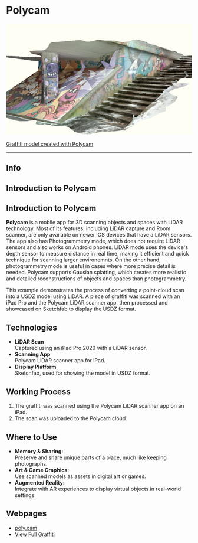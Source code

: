 # Polycam

[![](../../images/graffiti.jpg)](https://poly.cam/capture/6AE6794F-1FFC-463A-A39A-5903AD5E1081)

[Graffiti model created with Polycam](https://poly.cam/capture/6AE6794F-1FFC-463A-A39A-5903AD5E1081)

---

## Info

## Introduction to Polycam

## Introduction to Polycam

**Polycam** is a mobile app for 3D scanning objects and spaces with LiDAR technology. Most of its features, including LiDAR capture and Room scanner, are only available on newer iOS devices that have a LiDAR sensors. The app also has Photogrammetry mode, which does not require LiDAR sensors and also works on Android phones.
LiDAR mode uses the device's depth sensor to measure distance in real time, making it efficient and quick technique for scanning larger environemnts. On the other hand, photogrammetry mode is useful in cases where more precise detail is needed. Polycam supports Gausian splatting, which creates more realistic and detailed reconstructions of objects and spaces than photogrammetry.

This example demonstrates the process of converting a point-cloud scan into a USDZ model using LiDAR. A piece of graffiti was scanned with an iPad Pro and the Polycam LiDAR scanner app, then processed and showcased on Sketchfab to display the USDZ format.

## Technologies

- **LiDAR Scan**  
  Captured using an iPad Pro 2020 with a LiDAR sensor.
- **Scanning App**  
  Polycam LiDAR scanner app for iPad.
- **Display Platform**  
  Sketchfab, used for showing the model in USDZ format.

## Working Process

1. The graffiti was scanned using the Polycam LiDAR scanner app on an iPad.
2. The scan was uploaded to the Polycam cloud.

## Where to Use

- **Memory & Sharing:**  
  Preserve and share unique parts of a place, much like keeping photographs.
- **Art & Game Graphics:**  
  Use scanned models as assets in digital art or games.
- **Augmented Reality:**  
  Integrate with AR experiences to display virtual objects in real-world settings.

## Webpages

- [poly.cam](https://poly.cam/)
- [View Full Graffiti](https://poly.cam/capture/C90B337A-3D5A-4FBE-AA78-D90D6001DE2B)
